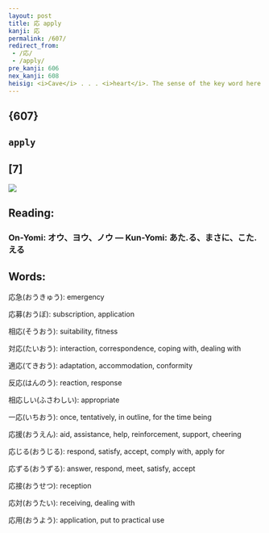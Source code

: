 ```yaml
---
layout: post
title: 応 apply
kanji: 応
permalink: /607/
redirect_from:
 - /応/
 - /apply/
pre_kanji: 606
nex_kanji: 608
heisig: <i>Cave</i> . . . <i>heart</i>. The sense of the key word here is of something appropriate that fills a particular need, and hence "<b>applies</b>."
---
```


## {607}

## `apply`

## [7]

<div class="stroke"><img src="E5BF9C.png" /></div>

## Reading:

### On-Yomi: オウ、ヨウ、ノウ &mdash; Kun-Yomi: あた.る、まさに、こた.える

## Words:

応急(おうきゅう): emergency

応募(おうぼ): subscription, application

相応(そうおう): suitability, fitness

対応(たいおう): interaction, correspondence, coping with, dealing with

適応(てきおう): adaptation, accommodation, conformity

反応(はんのう): reaction, response

相応しい(ふさわしい): appropriate

一応(いちおう): once, tentatively, in outline, for the time being

応援(おうえん): aid, assistance, help, reinforcement, support, cheering

応じる(おうじる): respond, satisfy, accept, comply with, apply for

応ずる(おうずる): answer, respond, meet, satisfy, accept

応接(おうせつ): reception

応対(おうたい): receiving, dealing with

応用(おうよう): application, put to practical use
